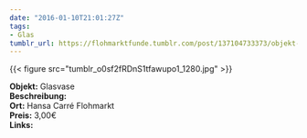 ```yaml
---
date: "2016-01-10T21:01:27Z"
tags:
- Glas
tumblr_url: https://flohmarktfunde.tumblr.com/post/137104733373/objekt-glasvase-beschreibung-lorem-ipsum-ort
---
```

 {{< figure src="tumblr_o0sf2fRDnS1tfawupo1_1280.jpg" >}}  

**Objekt:** Glasvase  
**Beschreibung:**   
**Ort:** Hansa Carré Flohmarkt  
**Preis:** 3,00€  
**Links:** 
